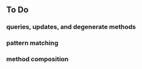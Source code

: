 ## To Do

### queries, updates, and degenerate methods

### pattern matching

### method composition